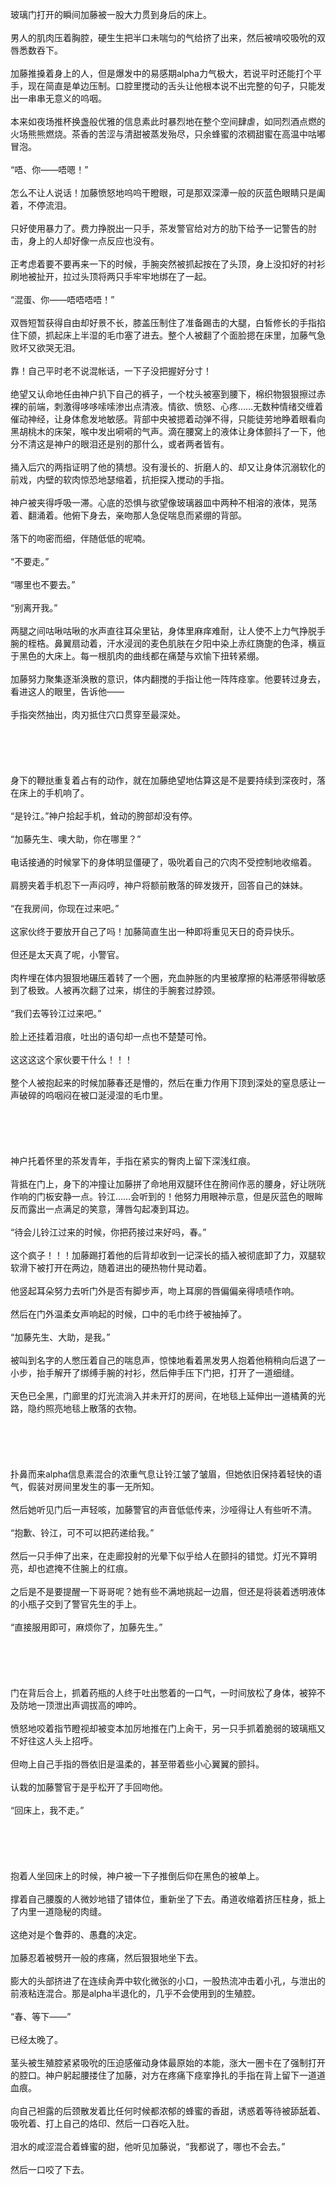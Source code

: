 玻璃门打开的瞬间加藤被一股大力贯到身后的床上。
<br />
<br />
男人的肌肉压着胸腔，硬生生把半口未喘匀的气给挤了出来，然后被啃咬吸吮的双唇悉数吞下。
<br />
<br />
加藤推搡着身上的人，但是爆发中的易感期alpha力气极大，若说平时还能打个平手，现在简直是单边压制。口腔里搅动的舌头让他根本说不出完整的句子，只能发出一串串无意义的呜咽。
<br />
<br />
本来如夜场推杯换盏般优雅的信息素此时暴烈地在整个空间肆虐，如同烈酒点燃的火场熊熊燃烧。茶香的苦涩与清甜被蒸发殆尽，只余蜂蜜的浓稠甜蜜在高温中咕嘟冒泡。
<br />
<br />
“唔、你——唔嗯！”
<br />
<br />
怎么不让人说话！加藤愤怒地呜呜干瞪眼，可是那双深潭一般的灰蓝色眼睛只是阖着，不停流泪。
<br />
<br />
只好使用暴力了。费力挣脱出一只手，茶发警官给对方的肋下给予一记警告的肘击，身上的人却好像一点反应也没有。
<br />
<br />
正考虑着要不要再来一下的时候，手腕突然被抓起按在了头顶，身上没扣好的衬衫刷地被扯开，拉过头顶将两只手牢牢地绑在了一起。
<br />
<br />
“混蛋、你——唔唔唔唔！”
<br />
<br />
双唇短暂获得自由却好景不长，膝盖压制住了准备踢击的大腿，白皙修长的手指掐住下颌，抓起床上半湿的毛巾塞了进去。整个人被翻了个面脸摁在床里，加藤气急败坏又欲哭无泪。
<br />
<br />
靠！自己平时老不说混帐话，一下子没把握好分寸！
<br />
<br />
绝望又认命地任由神户扒下自己的裤子，一个枕头被塞到腰下，棉织物狠狠擦过赤裸的前端，刺激得哆哆嗦嗦渗出点清液。情欲、愤怒、心疼……无数种情绪交缠着催动神经，让身体愈发地敏感。背部中央被摁着动弹不得，只能徒劳地睁着眼看向黑胡桃木的床架，喉中发出嗬嗬的气声。滴在腰窝上的液体让身体颤抖了一下，他分不清这是神户的眼泪还是别的那什么，或者两者皆有。
<br />
<br />
捅入后穴的两指证明了他的猜想。没有漫长的、折磨人的、却又让身体沉溺软化的前戏，内壁的软肉惊恐地瑟缩着，抗拒探入搅动的手指。
<br />
<br />
神户被夹得呼吸一滞。心底的恐惧与欲望像玻璃器皿中两种不相溶的液体，晃荡着、翻涌着。他俯下身去，亲吻那人急促喘息而紧绷的背部。
<br />
<br />
落下的吻密而细，伴随低低的呢喃。
<br />
<br />
“不要走。”
<br />
<br />
“哪里也不要去。”
<br />
<br />
“别离开我。”
<br />
<br />
两腿之间咕啾咕啾的水声直往耳朵里钻，身体里麻痒难耐，让人使不上力气挣脱手腕的桎梏。鼻翼扇动着，汗水浸润的麦色肌肤在夕阳中染上赤红旖旎的色泽，横亘于黑色的大床上。每一根肌肉的曲线都在痛楚与欢愉下扭转紧绷。
<br />
<br />
加藤努力聚集逐渐涣散的意识，体内翻搅的手指让他一阵阵痉挛。他要转过身去，看进这人的眼里，告诉他——
<br />
<br />
手指突然抽出，肉刃抵住穴口贯穿至最深处。
<br />
<br />
<br />
<br />
<br />
<br />
身下的鞭挞重复着占有的动作，就在加藤绝望地估算这是不是要持续到深夜时，落在床上的手机响了。
<br />
<br />
“是铃江。”神户拾起手机，耸动的胯部却没有停。
<br />
<br />
“加藤先生、噢大助，你在哪里？”
<br />
<br />
电话接通的时候掌下的身体明显僵硬了，吸吮着自己的穴肉不受控制地收缩着。
<br />
<br />
肩膀夹着手机忍下一声闷哼，神户将额前散落的碎发拨开，回答自己的妹妹。
<br />
<br />
“在我房间，你现在过来吧。”
<br />
<br />
这家伙终于要放开自己了吗！加藤简直生出一种即将重见天日的奇异快乐。
<br />
<br />
但还是太天真了呢，小警官。
<br />
<br />
肉杵埋在体内狠狠地碾压着转了一个圈，充血肿胀的内里被摩擦的粘滞感带得敏感到了极致。人被再次翻了过来，绑住的手腕套过脖颈。
<br />
<br />
“我们去等铃江过来吧。”
<br />
<br />
脸上还挂着泪痕，吐出的语句却一点也不楚楚可怜。
<br />
<br />
这这这这个家伙要干什么！！！
<br />
<br />
整个人被抱起来的时候加藤春还是懵的，然后在重力作用下顶到深处的窒息感让一声破碎的呜咽闷在被口涎浸湿的毛巾里。
<br />
<br />
<br />
<br />
<br />
<br />
神户托着怀里的茶发青年，手指在紧实的臀肉上留下深浅红痕。
<br />
<br />
背抵在门上，身下的冲撞让加藤拼了命地用双腿环住在胯间作恶的腰身，好让咣咣作响的门板安静一点。铃江……会听到的！他努力用眼神示意，但是灰蓝色的眼眸反而露出一点满足的笑意，薄唇勾起凑到耳边。
<br />
<br />
“待会儿铃江过来的时候，你把药接过来好吗，春。”
<br />
<br />
这个疯子！！！加藤踢打着他的后背却收到一记深长的插入被彻底卸了力，双腿软软滑下被打开在两边，随着进出的硬热物什晃动着。
<br />
<br />
他竖起耳朵努力去听门外是否有脚步声，吻上耳廓的唇偏偏亲得啧啧作响。
<br />
<br />
然后在门外温柔女声响起的时候，口中的毛巾终于被抽掉了。
<br />
<br />
“加藤先生、大助，是我。”
<br />
<br />
被叫到名字的人憋压着自己的喘息声，惊悚地看着黑发男人抱着他稍稍向后退了一小步，抬手解开了绑缚手腕的衬衫，然后伸手压下门把，打开了一道细缝。
<br />
<br />
天色已全黑，门廊里的灯光流淌入并未开灯的房间，在地毯上延伸出一道橘黄的光路，隐约照亮地毯上散落的衣物。
<br />
<br />
<br />
<br />
<br />
<br />
扑鼻而来alpha信息素混合的浓重气息让铃江皱了皱眉，但她依旧保持着轻快的语气，假装对房间里发生的事一无所知。
<br />
<br />
然后她听见门后一声轻咳，加藤警官的声音低低传来，沙哑得让人有些听不清。
<br />
<br />
“抱歉、铃江，可不可以把药递给我。”
<br />
<br />
然后一只手伸了出来，在走廊投射的光晕下似乎给人在颤抖的错觉。灯光不算明亮，却也遮掩不住腕上的红痕。
<br />
<br />
之后是不是要提醒一下哥哥呢？她有些不满地挑起一边眉，但还是将装着透明液体的小瓶子交到了警官先生的手上。
<br />
<br />
“直接服用即可，麻烦你了，加藤先生。”
<br />
<br />
<br />
<br />
<br />
<br />
门在背后合上，抓着药瓶的人终于吐出憋着的一口气，一时间放松了身体，被猝不及防地一顶泄出声调拔高的呻吟。
<br />
<br />
愤怒地咬着指节瞪视却被变本加厉地推在门上肏干，另一只手抓着脆弱的玻璃瓶又不好往这人头上招呼。
<br />
<br />
但吻上自己手指的唇依旧是温柔的，甚至带着些小心翼翼的颤抖。
<br />
<br />
认栽的加藤警官于是乎松开了手回吻他。
<br />
<br />
“回床上，我不走。”
<br />
<br />
<br />
<br />
<br />
<br />
抱着人坐回床上的时候，神户被一下子推倒后仰在黑色的被单上。
<br />
<br />
撑着自己腰腹的人微妙地错了错体位，重新坐了下去。甬道收缩着挤压柱身，抵上了内里一道隐秘的肉缝。
<br />
<br />
这绝对是个鲁莽的、愚蠢的决定。
<br />
<br />
加藤忍着被劈开一般的疼痛，然后狠狠地坐下去。
<br />
<br />
膨大的头部挤进了在连续肏弄中软化微张的小口，一股热流冲击着小孔，与泄出的前液粘连混合。那是alpha半退化的，几乎不会使用到的生殖腔。
<br />
<br />
“春、等下——”
<br />
<br />
已经太晚了。
<br />
<br />
茎头被生殖腔紧紧吸吮的压迫感催动身体最原始的本能，涨大一圈卡在了强制打开的腔口。神户躬起腰搂住了加藤，对方在疼痛下痉挛挣扎的手指在背上留下一道道血痕。
<br />
<br />
向自己袒露的后颈散发着比任何时候都浓郁的蜂蜜的香甜，诱惑着等待被舔舐着、吸吮着、打上自己的烙印、然后一口吞吃入肚。
<br />
<br />
泪水的咸涩混合着蜂蜜的甜，他听见加藤说，“我都说了，哪也不会去。”
<br />
<br />
然后一口咬了下去。
